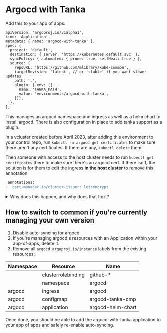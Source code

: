 Argocd with Tanka
=================

Add this to your app of apps:

```jsonnet
apiVersion: 'argoproj.io/v1alpha1',
kind: 'Application',
metadata: { name: 'argocd-with-tanka' },
spec: {
  project: 'default',
  destination: { server: 'https://kubernetes.default.svc' },
  syncPolicy: { automated: { prune: true, selfHeal: true } },
  source: {
    repoURL: 'https://github.com/mlibrary/kube-common',
    targetRevision: 'latest', // or 'stable' if you want slower updates
    path: '.',
    plugin: { env: [{
      name: 'TANKA_PATH',
      value: 'environments/argocd-with-tanka',
    }]},
  },
},
```

This manages an argocd namespace and ingress as well as a helm chart to
install argocd. There is also configuration in place to add tanka
support as a plugin.

In a vcluster created before April 2023, after adding this environment
to your control repo, run `kubectl -n argocd get certificates` to make
sure there aren't any certificates. If there are any, `kubectl delete`
them.

Then someone with access to the host cluster needs to run `kubectl get
certificates` there to make sure there's an argocd cert. If there isn't,
the solution is for them to edit the ingress **in the host cluster** to
remove this annotation:

```diff
 annotations:
-  cert-manager.io/cluster-issuer: letsencrypt
```

<details>
<summary>Why does this happen, and why does that fix it?</summary>

In a previous configuration, we were creating certificate objects inside
the vclusters and relying on its syncer to copy them into the host
cluster. This was a good plan in theory but it didn't work in practice,
and certs were expiring, so we opted to prefer simply adding the
clusterissuer annotation and allowing the host cluster to quietly handle
everything.

So if a vcluster is currently managing its argocd certificate
explicitly, using this environment will create a conflict between the
annotation and the explicitly defined certificate.

After removing the certificate object from both the vcluster and the
host cluster (which is entirely safe to do), if the certificate doesn't
automatically reappear, deleting the annotation will cause the following
chain of events:

1.  Vcluster syncer notices the absence of the annotation.
2.  Vcluster syncer re-adds the annotation you deleted.
3.  Cert manager notices the new annotation and the absent certificate.
4.  Cert manager creates the certificate object in the host cluster.

</details>

How to switch to common if you're currently managing your own version
---------------------------------------------------------------------

1.  Disable auto-syncing for argocd.
2.  If you're managing argocd's resources with an Application within
    your app-of-apps, delete it.
3.  Remove all `argocd.argoproj.io/instance` labels from the existing
    resources:

| Namespace |      Resource      |       Name        |
|-----------|--------------------|-------------------|
|           | clusterrolebinding | github-*          |
|           | namespace          | argocd            |
| argocd    | ingress            | argocd            |
| argocd    | configmap          | argocd-tanka-cmp  |
| argocd    | application        | argocd-helm-chart |

Once done, you should be able to add the argocd-with-tanka application
to your app of apps and safely re-enable auto-syncing.
